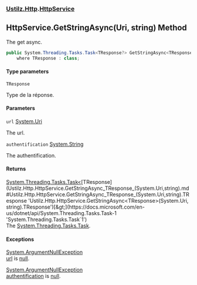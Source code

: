 ### [Ustilz.Http](Ustilz.Http.md 'Ustilz.Http').[HttpService](Ustilz.Http.HttpService.md 'Ustilz.Http.HttpService')

## HttpService.GetStringAsync<TResponse>(Uri, string) Method

The get async.

```csharp
public System.Threading.Tasks.Task<TResponse?> GetStringAsync<TResponse>(System.Uri url, string? authentification)
    where TResponse : class;
```
#### Type parameters

<a name='Ustilz.Http.HttpService.GetStringAsync_TResponse_(System.Uri,string).TResponse'></a>

`TResponse`

Type de la réponse.
#### Parameters

<a name='Ustilz.Http.HttpService.GetStringAsync_TResponse_(System.Uri,string).url'></a>

`url` [System.Uri](https://docs.microsoft.com/en-us/dotnet/api/System.Uri 'System.Uri')

The url.

<a name='Ustilz.Http.HttpService.GetStringAsync_TResponse_(System.Uri,string).authentification'></a>

`authentification` [System.String](https://docs.microsoft.com/en-us/dotnet/api/System.String 'System.String')

The authentification.

#### Returns
[System.Threading.Tasks.Task&lt;](https://docs.microsoft.com/en-us/dotnet/api/System.Threading.Tasks.Task-1 'System.Threading.Tasks.Task`1')[TResponse](Ustilz.Http.HttpService.GetStringAsync_TResponse_(System.Uri,string).md#Ustilz.Http.HttpService.GetStringAsync_TResponse_(System.Uri,string).TResponse 'Ustilz.Http.HttpService.GetStringAsync<TResponse>(System.Uri, string).TResponse')[&gt;](https://docs.microsoft.com/en-us/dotnet/api/System.Threading.Tasks.Task-1 'System.Threading.Tasks.Task`1')  
The [System.Threading.Tasks.Task](https://docs.microsoft.com/en-us/dotnet/api/System.Threading.Tasks.Task 'System.Threading.Tasks.Task').

#### Exceptions

[System.ArgumentNullException](https://docs.microsoft.com/en-us/dotnet/api/System.ArgumentNullException 'System.ArgumentNullException')  
[url](Ustilz.Http.HttpService.GetStringAsync_TResponse_(System.Uri,string).md#Ustilz.Http.HttpService.GetStringAsync_TResponse_(System.Uri,string).url 'Ustilz.Http.HttpService.GetStringAsync<TResponse>(System.Uri, string).url') is [null](https://docs.microsoft.com/en-us/dotnet/csharp/language-reference/keywords/null 'https://docs.microsoft.com/en-us/dotnet/csharp/language-reference/keywords/null').

[System.ArgumentNullException](https://docs.microsoft.com/en-us/dotnet/api/System.ArgumentNullException 'System.ArgumentNullException')  
[authentification](Ustilz.Http.HttpService.GetStringAsync_TResponse_(System.Uri,string).md#Ustilz.Http.HttpService.GetStringAsync_TResponse_(System.Uri,string).authentification 'Ustilz.Http.HttpService.GetStringAsync<TResponse>(System.Uri, string).authentification') is [null](https://docs.microsoft.com/en-us/dotnet/csharp/language-reference/keywords/null 'https://docs.microsoft.com/en-us/dotnet/csharp/language-reference/keywords/null').